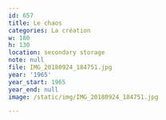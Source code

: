 ```yaml
---
id: 657
title: Le chaos
categories: La création
w: 180
h: 130
location: secondary storage
note: null
file: IMG_20180924_184751.jpg
year: '1965'
year_start: 1965
year_end: null
image: /static/img/IMG_20180924_184751.jpg

---
```

